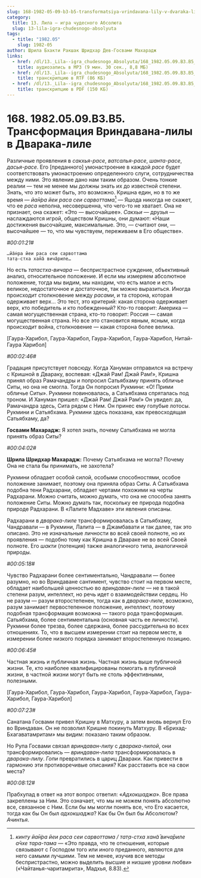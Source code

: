 ```yaml
---
slug: 168-1982-05-09-b3-b5-transformatsiya-vrindavana-lily-v-dvaraka-lile
category:
  title: 13. Лила — игра чудесного Абсолюта
  slug: 13-lila-igra-chudesnogo-absolyuta
tags:
  - title: "1982.05"
    slug: 1982-05
author: Шрила Бхакти Ракшак Шридхар Дев-Госвами Махарадж
links:
  - href: /dl/13._Lila--igra_chudesnogo_Absolyuta/168_1982.05.09.B3.B5_SridharMj_Transformacija_Vrindavana_lily_v_Dvaraka-lile.mp3
    title: аудиозапись в MP3 (9 мин. 30 сек., 8,8 МБ)
  - href: /dl/13._Lila--igra_chudesnogo_Absolyuta/168_1982.05.09.B3.B5_SridharMj_Transformacija_Vrindavana_lily_v_Dvaraka-lile.rtf
    title: транскрипцию в RTF (86 КБ)
  - href: /dl/13._Lila--igra_chudesnogo_Absolyuta/168_1982.05.09.B3.B5_SridharMj_Transformacija_Vrindavana_lily_v_Dvaraka-lile.pdf
    title: транскрипцию в PDF (150 КБ)
---
```


# 168. 1982.05.09.B3.B5. Трансформация Вриндавана-лилы в Дварака-лиле

Различные проявления в *сакхья-расе*, *ватсалья-расе*, *шанта-расе*, *дасья-расе*. Его [преданного] умонастроение в каждой *расе* будет соответствовать умонастроению определенного слуги, сотрудничества между ними. Это явление дано нам таким образом. Очень тонкие реалии — тем не менее мы должны знать их до известной степени. Знать, что это может быть, это возможно. Кришна един, но в то же время — *йа̄н̇ра йеи раса сеи сарвоттама*[^_ftn1] — Яшода никогда не скажет, что ее *раса* неполна, несовершенна, что чего-то не хватает. Она не признает, она скажет: «Это — высочайшее». *Сакхьи* — друзья — наслаждаются игрой, обществом Кришны, они думают: «Наши достижения высочайшие, максимальные. Это, — считают они, — высочайшее — то, что мы чувствуем, переживаем в Его обществе».

*#00:01:21#*

    …йа̄н̇ра йеи раса сеи сарвоттама
    тат̣а-стха хан̃а̄ вича̄риле…

Но есть *татастха-вичара* — беспристрастное суждение, объективный анализ, относительное положение. И если мы измеряем абсолютное положение, тогда мы видим, мы находим, что есть малое и есть великое, недостаточное и достаточное, так можно выразиться. Иногда происходит столкновение между *расами*, и та сторона, которая одерживает верх… Это тест, это критерий: какая сторона одерживает верх, кто победитель и кто побежденный? Кто-то говорит: Америка — самая могущественная страна, кто-то говорит: Россия — самая могущественная страна. Но все это становится явным, ясным, когда происходит война, столкновение — какая сторона более велика.

[Гаура-Харибол, Гаура-Харибол, Гаура-Харибол, Гаура-Харибол, Нитай-Гаура Харибол]

*#00:02:46#*

Градация присутствует повсюду. Когда Хануман отправился на встречу с Кришной в Двараку, воспевая: «Джай Рам! Джай Рам!», Кришна принял образ Рамачандры и попросил Сатьябхаму принять обличье Ситы, но она не смогла. Тогда Он попросил Рукмини: «О! Прими обличье Ситы». Рукмини повиновалась, а Сатьябхама спряталась под троном. И Хануман пришел: «Джай Рам! Джай Рам!» Он увидел: да, Рамачандра здесь, Сита рядом с Ним. Он принес ему голубые лотосы. Рукмини и Сатьябхама. Рукмини здесь показана, как превосходящая Сатьябхаму, да?

**Госвами Махарадж:** Я хотел знать, почему Сатьябхама не могла принять образ Ситы?

*#00:04:02#*

**Шрила Шридхар Махарадж:** Почему Сатьябхама не могла? Почему Она не стала бы принимать, не захотела?

Рукмини обладает особой силой, особыми способностями, особое положение занимает, поэтому она приняла образ Ситы. А Сатьябхама подобна тени Радхарани, обладает чертами похожими на черты Радхарани. Можно считать, можно думать, что она не способна занять положение Ситы. Можно думать так, поскольку ее природа подобна природе Радхарани. В «Лалите Мадхаве» эти явления описаны.

Радхарани в *дварака-лиле* трансформировалась в Сатьябхаму, Чандравали — в Рукмини, Лалита — в Джамбавати и так далее, так это описано. Это не изначальные личности во всей своей полноте, но их проявления — подобно тому как Кришна в Двараке не во всей Своей полноте. Его *шакти* (потенция) также аналогичного типа, аналогичной природы.

*#00:05:18#*

Чувство Радхарани более сентиментально, Чандравали — более разумно, но во Вриндаване сантимент, чувство стоит на первом месте, обладает наибольшей ценностью во *вриндаван-лиле* — не в такой степени разум, интеллект, но речь идет о взаимодействии сердец. Но не разум — разум второстепенен, тогда как в *дварака-лиле*, возможно, разум занимает первостепенное положение, интеллект, поэтому подобная трансформация возможна — такого рода трансформация. Сатьябхама, более сентиментальна (основная часть ее личности). Рукмини более трезва, более сдержана, более рассудительна во всех отношениях. То, что в высшем измерении стоит на первом месте, в измерении более низкого порядка занимает второстепенную позицию.

*#00:06:45#*

Частная жизнь и публичная жизнь. Частная жизнь выше публичной жизни. Те, кто наиболее квалифицированы помогать в публичной жизни, в частной жизни могут быть не столь эффективными, полезными.

[Гаура-Харибол, Гаура-Харибол, Гаура-Харибол, Гаура-Харибол, Гаура-Харибол, Гаура-Харибол]

*#00:07:23#*

Санатана Госвами привел Кришну в Матхуру, а затем вновь вернул Его во Вриндаван. Он не позволил Кришне покинуть Матхуру. В «Брихад-Бхагаватамритам» мы видим: показано таким образом.

Но Рупа Госвами связал *вриндаван-лилу* с *дварака-лилой*, они трансформировались — *вриндаван-лила* трансформировалась в *дварака-лилу*. *Гопи* превратились в цариц Двараки. Как привести в гармонию эти противоречивые описания? Как расставить все на свои места?

*#00:08:12#*

Прабхупад в ответ на этот вопрос ответил: «*Адхокшаджа*». Все права закреплены за Ним. Это означает, что мы не можем понять абсолютно все, связанное с Ним. Если бы мы могли понять все, что Его касается, тогда как бы Он был *адхокшаджа*? Как бы Он был бы Абсолютом? *Ачинтья*.



[^_ftn1]: *кинту йа̄н̇ра йеи раса сеи сарвоттама / тат̣а-стха хан̃а̄ вича̄риле а̄чхе тара-тама* — «Это правда, что те отношения, которые связывают с Господом того или иного преданного, являются для него самыми лучшими. Тем не менее, изучив все методы беспристрастно, можно выделить высшие и низшие уровни любви» («Чайтанья-чаритамрита», Мадхья, 8.83).

